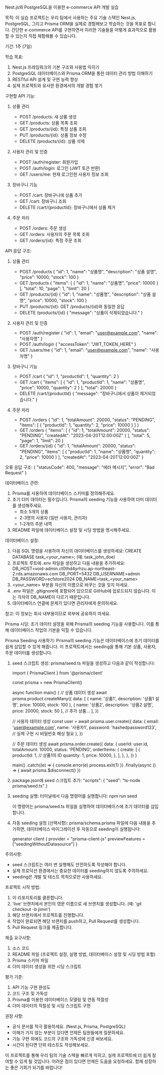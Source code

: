 Nest.js와 PostgreSQL을 이용한 e-commerce API 개발 실습

목적:
이 실습 프로젝트는 우리 팀에서 사용하는 주요 기술 스택인 Nest.js, PostgreSQL, 그리고 Prisma ORM을 실제로 경험해보고 학습하는 것을 목표로 합니다. 간단한 e-commerce API를 구현하면서 이러한 기술들을 어떻게 효과적으로 활용할 수 있는지 직접 체험해볼 수 있습니다.

기간: 1주 (7일)

학습 목표:
1. Nest.js 프레임워크의 기본 구조와 사용법 익히기
2. PostgreSQL 데이터베이스와 Prisma ORM을 통한 데이터 관리 방법 이해하기
3. RESTful API 설계 및 구현 능력 향상
4. 실제 프로젝트와 유사한 환경에서의 개발 경험 쌓기

구현할 API 기능:

1. 상품 관리
   - POST /products: 새 상품 생성
   - GET /products: 상품 목록 조회
   - GET /products/{id}: 특정 상품 조회
   - PUT /products/{id}: 상품 정보 수정
   - DELETE /products/{id}: 상품 삭제

2. 사용자 관리 및 인증
   - POST /auth/register: 회원가입
   - POST /auth/login: 로그인 (JWT 토큰 반환)
   - GET /users/me: 현재 로그인한 사용자 정보 조회

3. 장바구니 기능
   - POST /cart: 장바구니에 상품 추가
   - GET /cart: 장바구니 조회
   - DELETE /cart/{productId}: 장바구니에서 상품 제거

4. 주문 처리
   - POST /orders: 주문 생성
   - GET /orders: 사용자의 주문 목록 조회
   - GET /orders/{id}: 특정 주문 조회

API 응답 구조:

1. 상품 관리
   - POST /products
     {
       "id": 1,
       "name": "상품명",
       "description": "상품 설명",
       "price": 10000,
       "stock": 100
     }
   - GET /products
     {
       "items": [
         {
           "id": 1,
           "name": "상품명",
           "price": 10000
         }
       ],
       "total": 10,
       "page": 1,
       "limit": 20
     }
   - GET /products/{id}
     {
       "id": 1,
       "name": "상품명",
       "description": "상품 설명",
       "price": 10000,
       "stock": 100
     }
   - PUT /products/{id}: GET /products/{id}와 동일한 응답
   - DELETE /products/{id}
     {
       "message": "상품이 삭제되었습니다."
     }

2. 사용자 관리 및 인증
   - POST /auth/register
     {
       "id": 1,
       "email": "user@example.com",
       "name": "사용자명"
     }
   - POST /auth/login
     {
       "accessToken": "JWT_TOKEN_HERE"
     }
   - GET /users/me
     {
       "id": 1,
       "email": "user@example.com",
       "name": "사용자명"
     }

3. 장바구니 기능
   - POST /cart
     {
       "id": 1,
       "productId": 1,
       "quantity": 2
     }
   - GET /cart
     {
       "items": [
         {
           "id": 1,
           "productId": 1,
           "name": "상품명",
           "price": 10000,
           "quantity": 2
         }
       ],
       "total": 20000
     }
   - DELETE /cart/{productId}
     {
       "message": "장바구니에서 상품이 제거되었습니다."
     }

4. 주문 처리
   - POST /orders
     {
       "id": 1,
       "totalAmount": 20000,
       "status": "PENDING",
       "items": [
         {
           "productId": 1,
           "quantity": 2,
           "price": 10000
         }
       ]
     }
   - GET /orders
     {
       "items": [
         {
           "id": 1,
           "totalAmount": 20000,
           "status": "PENDING",
           "createdAt": "2023-04-20T12:00:00Z"
         }
       ],
       "total": 5,
       "page": 1,
       "limit": 20
     }
   - GET /orders/{id}
     {
       "id": 1,
       "totalAmount": 20000,
       "status": "PENDING",
       "items": [
         {
           "productId": 1,
           "name": "상품명",
           "quantity": 2,
           "price": 10000
         }
       ],
       "createdAt": "2023-04-20T12:00:00Z"
     }

오류 응답 구조:
{
  "statusCode": 400,
  "message": "에러 메시지",
  "error": "Bad Request"
}

데이터베이스 관련:
1. Prisma를 사용하여 데이터베이스 스키마를 정의해주세요.
2. 초기 더미 데이터는 필수입니다. Prisma의 seeding 기능을 사용하여 더미 데이터를 생성해주세요.
   - 최소 5개의 상품
   - 2-3명의 사용자 (일반 사용자, 관리자)
   - 1-2개의 주문 내역
3. README 파일에 데이터베이스 설정 및 시딩 방법을 명시해주세요.

데이터베이스 설정:
1. 다음 SQL 명령을 사용하여 자신의 데이터베이스를 생성하세요:
   CREATE DATABASE task_<your_name>;
   (예: task_john_doe)
2. 프로젝트 루트에 .env 파일을 생성하고 다음 내용을 추가하세요:
   DB_HOST=void-admin.ct0thd4yrhzu.ap-northeast-2.rds.amazonaws.com
   DB_PORT=5432
   DB_USERNAME=admin
   DB_PASSWORD=ecfstore2024
   DB_NAME=task_<your_name>
3. <your_name> 부분을 자신의 이름으로 바꾸는 것을 잊지 마세요.
4. .env 파일은 .gitignore에 포함되어 있으므로 GitHub에 업로드되지 않습니다. 
   이는 각자의 DB_NAME이 다르기 때문입니다.
5. 데이터베이스 연결에 문제가 있다면 관리자에게 문의하세요.

참고: 이 정보는 회사 내부용이므로 외부에 공유하지 마세요.

Prisma 시딩:
초기 데이터 설정을 위해 Prisma의 seeding 기능을 사용합니다. 이를 통해 데이터베이스 작업의 기본을 익힐 수 있습니다.

Prisma Seeding 사용하기:
Prisma의 seeding 기능은 데이터베이스에 초기 데이터를 쉽게 삽입할 수 있게 해줍니다. 이 프로젝트에서는 seeding을 통해 기본 상품, 사용자, 주문 데이터를 생성합니다.

1. seed 스크립트 생성:
   prisma/seed.ts 파일을 생성하고 다음과 같이 작성합니다:

   import { PrismaClient } from '@prisma/client'
   
   const prisma = new PrismaClient()
   
   async function main() {
     // 상품 데이터 생성
     await prisma.product.createMany({
       data: [
         { name: '상품1', description: '상품1 설명', price: 10000, stock: 100 },
         { name: '상품2', description: '상품2 설명', price: 20000, stock: 50 },
         // 추가 상품...
       ],
     })
   
     // 사용자 데이터 생성
     const user = await prisma.user.create({
       data: {
         email: 'user@example.com',
         name: '사용자1',
         password: 'hashedpassword123', // 실제 구현 시 비밀번호 해싱 필요
       },
     })
   
     // 주문 데이터 생성
     await prisma.order.create({
       data: {
         userId: user.id,
         totalAmount: 10000,
         status: 'PENDING',
         orderItems: {
           create: [
             {
               productId: 1, // 상품1의 ID
               quantity: 1,
               price: 10000,
             },
           ],
         },
       },
     })
   }
   
   main()
     .catch((e) => {
       console.error(e)
       process.exit(1)
     })
     .finally(async () => {
       await prisma.$disconnect()
     })

2. package.json에 seed 스크립트 추가:
   "scripts": {
     "seed": "ts-node prisma/seed.ts"
   }

3. seeding 실행:
   터미널에서 다음 명령어를 실행합니다:
   npm run seed

   이 명령어는 prisma/seed.ts 파일을 실행하여 데이터베이스에 초기 데이터를 삽입합니다.

4. 자동 seeding 설정 (선택사항):
   prisma/schema.prisma 파일에 다음 내용을 추가하면, 데이터베이스 마이그레이션 후 자동으로 seeding이 실행됩니다:

   generator client {
     provider = "prisma-client-js"
     previewFeatures = ["seedingWithoutDatasource"]
   }

주의사항:
- seed 스크립트는 여러 번 실행해도 안전하도록 작성해야 합니다.
- 실제 프로덕션 환경에서는 중요한 데이터를 seeding하지 않도록 주의하세요.
- seeding은 개발 및 테스트 목적으로만 사용하세요.


프로젝트 시작 방법:
1. 이 리포지토리를 클론합니다.
2. 'live' 브랜치에서 본인의 영문 이름으로 새 브랜치를 생성합니다. (예: 'git checkout -b jimin')
3. 해당 브랜치에서 프로젝트를 진행합니다.
4. 작업이 완료되면 해당 브랜치를 push하고, Pull Request를 생성합니다.
5. Pull Request 링크를 제출합니다.

제출 요구사항:
1. 소스 코드
2. README 파일 (프로젝트 설정, 실행 방법, 데이터베이스 설정 및 시딩 방법 포함)
3. Prisma 스키마 파일
4. 더미 데이터 생성을 위한 시딩 스크립트

평가 기준:
1. API 기능 구현 완성도
2. 코드 구조 및 가독성
3. Prisma를 이용한 데이터베이스 모델링 및 연동 적절성
4. 더미 데이터의 적절성 및 시딩 스크립트 구현

권장 사항:
- 공식 문서를 적극 활용하세요. (Nest.js, Prisma, PostgreSQL)
- 이해가 가지 않는 부분이 있다면 언제든 팀원들에게 질문하세요.
- 기능 구현 외에도 코드의 구조와 가독성에 신경 써보세요.
- 시간이 된다면 단위 테스트도 작성해보세요.

이 프로젝트를 통해 우리 팀의 기술 스택을 빠르게 익히고, 실제 프로젝트에 더 쉽게 참여할 수 있게 될 것입니다. 어려운 점이 있다면 언제든 도움을 요청하세요. 함께 성장하는 좋은 기회가 되기를 바랍니다!